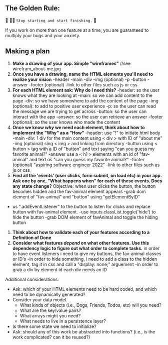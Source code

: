 ## The Golden Rule:

🦸 🦸‍♂️ `Stop starting and start finishing.` 🏁

If you work on more than one feature at a time, you are guaranteed to multiply your bugs and your anxiety.

## Making a plan

1. **Make a drawing of your app. Simple "wireframes"**
//see wirefram_about-me.jpg
1. **Once you have a drawing, name the HTML elements you'll need to realize your vision**
-header 
-main 
    -div 
    -img (optional)
    -p
    -button
    -answer
-footer (optional)
-link to other files such as js or css
1. **For each HTML element ask: Why do I need this?**
-header: so the user knows what they are looking at
-main: so we can add content to the page 
    -div: so we have somewhere to add the content of the page 
    -img (optional): to add to positive user experience
    -p: so the user can read the message we are trying to get across
    -button: so the user can interact with the app 
    -answer: so the user can retrieve an answer 
-footer (optional): so the user knows who made the content
1. **Once we know _why_ we need each element, think about how to implement the "Why" as a "How"**
-header: use "!" to initiate html body 
-main 
    -div: 1 div for the main content using < div > with ID of "about me"
    -img (optional) sing < img > and linking from directory 
    -button using < button > tag with a ID of "button" and text saying "can you guess my favorite animal?"
    -answer use a < h1 > elements with an id of "fav-animal" and text os "can you guess my favorite animal?"
-footer (optional) "aspiring software engineer 2022" 
-link to other files such as js or css 
1. **Find all the 'events' (user clicks, form submit, on load etc) in your app. Ask one by one, "What happens when" for each of these events. Does any state change?**
Objective: when user clicks the button, the button becomes hidden and the fav-animal element appears
-grab dom element of "fav-animal" and "button" using "getElementByID"
- us ".addEventListener" to the button to listen for clicks and replace button with fav-animal element. 
    -use inputs.classList.toggle('hide') to hide the button
    -grab DOM element of favAnimal and toggle the hiding button
1. **Think about how to validate each of your features according to a Definition of Done**
1. **Consider what features _depend_ on what other features. Use this dependency logic to figure out what order to complete tasks.**
in order to have event listeners i need to give my buttons, the fav-animal classes or ID's 
-in order to hide something, i need to add a class to the hidden element, tag it in css and call a "display: none;" arguement
-in order to grab a div by element id each div needs an ID 

Additional considerations:

-   Ask: which of your HTML elements need to be hard coded, and which need to be dynamically generated?
-   Consider your data model.
    -   What kinds of objects (i.e., Dogs, Friends, Todos, etc) will you need?
    -   What are the key/value pairs?
    -   What arrays might you need?
    -   What needs to live in a persistence layer?
-   Is there some state we need to initialize?
-   Ask: should any of this work be abstracted into functions? (i.e., is the work complicated? can it be reused?)
